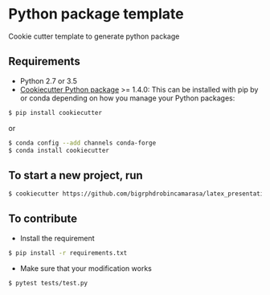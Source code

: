 # Python package template

Cookie cutter template to generate python package

## Requirements
 - Python 2.7 or 3.5
 - [Cookiecutter Python package](http://cookiecutter.readthedocs.org/en/latest/installation.html) >= 1.4.0: This can be installed with pip by or conda depending on how you manage your Python packages:

``` bash
$ pip install cookiecutter
```

or

``` bash
$ conda config --add channels conda-forge
$ conda install cookiecutter
```


## To start a new project, run
``` bash
$ cookiecutter https://github.com/bigrphdrobincamarasa/latex_presentation_erasmusmc.git
```

## To contribute
- Install the requirement
```bash
$ pip install -r requirements.txt
```

- Make sure that your modification works
```bash
$ pytest tests/test.py
```
